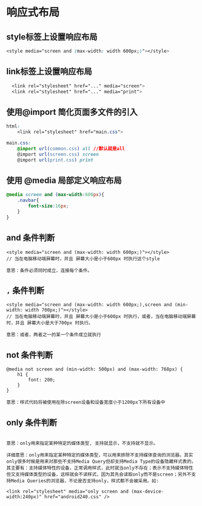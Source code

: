 # 响应式布局

## style标签上设置响应布局

```css
<style media="screen and (max-width: width 600px;)"></style>
```

## link标签上设置响应布局

```css
  <link rel="stylesheet" href="..." media="screen">
  <link rel="stylesheet" href="..." media="print">
```

## 使用@import 简化页面多文件的引入

```css
html:
	<link rel="stylesheet" href="main.css">

main.css:
	@import url(common.css) all //默认就是all
	@import url(screen.css)	screen
    @import url(print.css) print
```

## 使用 @media 局部定义响应布局

```css
@media screen and (max-width:600px){
    .navbar{
        font-size:16px;
    }
}
```

## and 条件判断 

```
<style media="screen and (max-width: width 600px;)"></style>
// 当在电脑移动端屏幕时，并且 屏幕大小是小于600px 时执行这个style

意思：条件必须同时成立，连接每个条件。

```

##  `,`  条件判断

 ```
<style media="screen and (max-width: width 600px;),screen and (min-width: width 700px;)"></style>
// 当在电脑移动端屏幕时，并且 屏幕大小是小于600px 时执行，或者，当在电脑移动端屏幕时，并且 屏幕大小是大于700px 时执行。

意思：或者，两者之一的某一个条件成立就执行
 ```

## not 条件判断

```
@media not screen and (min-width: 500px) and (max-width: 768px) {
    h1 {
    	font: 200;
    }
}

意思：样式代码将被使用在除screen设备和设备宽度小于1200px下所有设备中
```

## only 条件判断

```

意思：only用来指定某种特定的媒体类型, 支持就显示，不支持就不显示。

详细意思：only用来指定某种特定的媒体类型，可以用来排除不支持媒体查询的浏览器。其实only很多时候是用来对那些不支持Media Query但却支持Media Type的设备隐藏样式表的。其主要有：支持媒体特性的设备，正常调用样式，此时就当only不存在；表示不支持媒体特性但又支持媒体类型的设备，这样就会不读样式，因为其先会读取only而不是screen；另外不支持Media Queries的浏览器，不论是否支持only，样式都不会被采用。如:

<link rel="stylesheet" media="only screen and (max-device-width:240px)" href="android240.css" />

```

